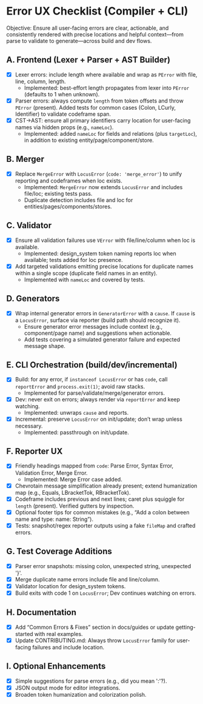 # Error UX Checklist (Compiler + CLI)

Objective: Ensure all user-facing errors are clear, actionable, and consistently rendered with precise locations and helpful context—from parse to validate to generate—across build and dev flows.

## A. Frontend (Lexer + Parser + AST Builder)

- [x] Lexer errors: include length where available and wrap as `PError` with file, line, column, length.
  - Implemented: best-effort length propagates from lexer into `PError` (defaults to 1 when unknown).
- [x] Parser errors: always compute `length` from token offsets and throw `PError` (present). Added tests for common cases (Colon, LCurly, Identifier) to validate codeframe span.
- [x] CST→AST: ensure all primary identifiers carry location for user-facing names via hidden props (e.g., `nameLoc`).
  - Implemented: added `nameLoc` for fields and relations (plus `targetLoc`), in addition to existing entity/page/component/store.

## B. Merger

- [x] Replace `MergeError` with `LocusError` (`code: 'merge_error'`) to unify reporting and codeframes when loc exists.
  - Implemented: `MergeError` now extends `LocusError` and includes file/loc; existing tests pass.
  - Duplicate detection includes file and loc for entities/pages/components/stores.

## C. Validator

- [x] Ensure all validation failures use `VError` with file/line/column when loc is available.
  - Implemented: design_system token naming reports loc when available; tests added for loc presence.
- [x] Add targeted validations emitting precise locations for duplicate names within a single scope (duplicate field names in an entity).
  - Implemented with `nameLoc` and covered by tests.

## D. Generators

- [x] Wrap internal generator errors in `GeneratorError` with a `cause`. If `cause` is a `LocusError`, surface via reporter (build path should recognize it).
  - Ensure generator error messages include context (e.g., component/page name) and suggestions when actionable.
  - Add tests covering a simulated generator failure and expected message shape.

## E. CLI Orchestration (build/dev/incremental)

- [x] Build: for any error, if `instanceof LocusError` or has `code`, call `reportError` and `process.exit(1)`; avoid raw stacks.
  - Implemented for parse/validate/merge/generator errors.
- [x] Dev: never exit on errors; always render via `reportError` and keep watching.
  - Implemented: unwraps `cause` and reports.
- [x] Incremental: preserve `LocusError` on init/update; don’t wrap unless necessary.
  - Implemented: passthrough on init/update.

## F. Reporter UX

- [x] Friendly headings mapped from `code`: Parse Error, Syntax Error, Validation Error, Merge Error.
  - Implemented: Merge Error case added.
- [x] Chevrotain message simplification already present; extend humanization map (e.g., Equals, LBracketTok, RBracketTok).
- [x] Codeframe includes previous and next lines; caret plus squiggle for `length` (present). Verified gutters by inspection.
- [x] Optional footer tips for common mistakes (e.g., “Add a colon between name and type: name: String”).
- [x] Tests: snapshot/regex reporter outputs using a fake `fileMap` and crafted errors.

## G. Test Coverage Additions

- [x] Parser error snapshots: missing colon, unexpected string, unexpected '}'.
- [x] Merge duplicate name errors include file and line/column.
- [x] Validator location for design_system tokens.
- [x] Build exits with code 1 on `LocusError`; Dev continues watching on errors.

## H. Documentation

- [x] Add “Common Errors & Fixes” section in docs/guides or update getting-started with real examples.
- [x] Update CONTRIBUTING.md: Always throw `LocusError` family for user-facing failures and include location.

## I. Optional Enhancements

- [x] Simple suggestions for parse errors (e.g., did you mean ':'?).
- [x] JSON output mode for editor integrations.
- [x] Broaden token humanization and colorization polish.

